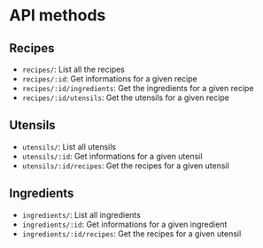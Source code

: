 API methods
===========

## Recipes

* `recipes/`: List all the recipes
* `recipes/:id`: Get informations for a given recipe
* `recipes/:id/ingredients`: Get the ingredients for a given recipe
* `recipes/:id/utensils`: Get the utensils for a given recipe

## Utensils

* `utensils/`: List all utensils
* `utensils/:id`: Get informations for a given utensil
* `utensils/:id/recipes`: Get the recipes for a given utensil

## Ingredients

* `ingredients/`: List all ingredients
* `ingredients/:id`: Get informations for a given ingredient
* `ingredients/:id/recipes`: Get the recipes for a given utensil

